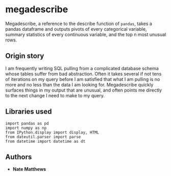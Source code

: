# megadescribe

Megadescribe, a reference to the describe function of `pandas`, takes a pandas dataframe and outputs pivots of every categorical variable, summary statistics of every continuous variable, and the top n most unusual rows.

## Origin story

I am frequently writing SQL pulling from a complicated database schema whose tables suffer from bad abstraction. Often it takes several if not tens of iterations on my query before I am satisfied that what I am pulling is no more and no less than the data I am looking for. Megadescribe quickly surfaces things in my output that are unusual, and often points me directly to the next change I need to make to my query.

## Libraries used

```
import pandas as pd
import numpy as np
from IPython.display import display, HTML
from dateutil.parser import parse
from datetime import datetime as dt
```

## Authors

* **Nate Matthews**